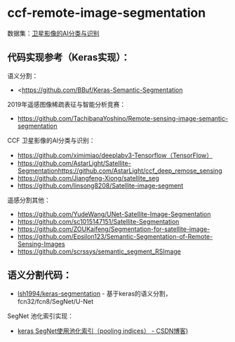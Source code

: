 # ccf-remote-image-segmentation

数据集：[卫星影像的AI分类与识别](https://www.datafountain.cn/competitions/270)



## 代码实现参考（Keras实现）：

语义分割：

- <https://github.com/BBuf/Keras-Semantic-Segmentation

2019年遥感图像稀疏表征与智能分析竞赛：

- <https://github.com/TachibanaYoshino/Remote-sensing-image-semantic-segmentation>

CCF 卫星影像的AI分类与识别：

- https://github.com/ximimiao/deeplabv3-Tensorflow（TensorFlow）
- <https://github.com/AstarLight/Satellite-Segmentation><https://github.com/AstarLight/ccf_deep_remose_sensing>
- <https://github.com/Jiangfeng-Xiong/satellite_seg>
- <https://github.com/linsong8208/Satellite-image-segment>

遥感分割其他：

- <https://github.com/YudeWang/UNet-Satellite-Image-Segmentation>
- <https://github.com/sc1015147151/Satellite-Segmentation>
- <https://github.com/ZOUKaifeng/Segmentation-for-satellite-image->
- <https://github.com/Epsilon123/Semantic-Segmentation-of-Remote-Sensing-Images>
- <https://github.com/scrssys/semantic_segment_RSImage>



## 语义分割代码：

- [lsh1994/keras-segmentation](<https://github.com/lsh1994/keras-segmentation>) - 基于keras的语义分割，fcn32/fcn8/SegNet/U-Net

SegNet 池化索引实现：

- [keras SegNet使用池化索引（pooling indices） - CSDN博客)](<https://blog.csdn.net/nima1994/article/details/84319859>)